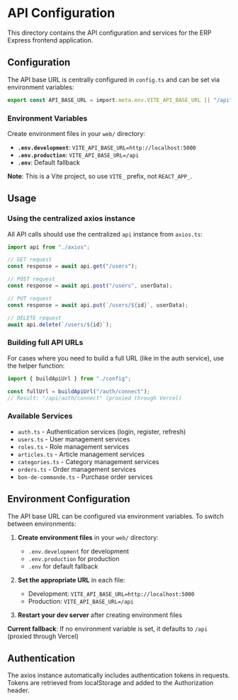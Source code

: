# API Configuration

This directory contains the API configuration and services for the ERP Express frontend application.

## Configuration

The API base URL is centrally configured in `config.ts` and can be set via environment variables:

```typescript
export const API_BASE_URL = import.meta.env.VITE_API_BASE_URL || "/api";
```

### Environment Variables

Create environment files in your `web/` directory:

- **`.env.development`**: `VITE_API_BASE_URL=http://localhost:5000`
- **`.env.production`**: `VITE_API_BASE_URL=/api`
- **`.env`**: Default fallback

**Note**: This is a Vite project, so use `VITE_` prefix, not `REACT_APP_`.

## Usage

### Using the centralized axios instance

All API calls should use the centralized `api` instance from `axios.ts`:

```typescript
import api from "./axios";

// GET request
const response = await api.get("/users");

// POST request
const response = await api.post("/users", userData);

// PUT request
const response = await api.put(`/users/${id}`, userData);

// DELETE request
await api.delete(`/users/${id}`);
```

### Building full API URLs

For cases where you need to build a full URL (like in the auth service), use the helper function:

```typescript
import { buildApiUrl } from "./config";

const fullUrl = buildApiUrl("/auth/connect");
// Result: "/api/auth/connect" (proxied through Vercel)
```

### Available Services

- `auth.ts` - Authentication services (login, register, refresh)
- `users.ts` - User management services
- `roles.ts` - Role management services
- `articles.ts` - Article management services
- `categories.ts` - Category management services
- `orders.ts` - Order management services
- `bon-de-commande.ts` - Purchase order services

## Environment Configuration

The API base URL can be configured via environment variables. To switch between environments:

1. **Create environment files** in your `web/` directory:

   - `.env.development` for development
   - `.env.production` for production
   - `.env` for default fallback

2. **Set the appropriate URL** in each file:

   - Development: `VITE_API_BASE_URL=http://localhost:5000`
   - Production: `VITE_API_BASE_URL=/api`

3. **Restart your dev server** after creating environment files

**Current fallback**: If no environment variable is set, it defaults to `/api` (proxied through Vercel)

## Authentication

The axios instance automatically includes authentication tokens in requests. Tokens are retrieved from localStorage and added to the Authorization header.
